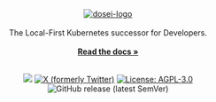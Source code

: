 <div align="center">
  <a href="https://github.com/doseidotio">
    <img alt="dosei-logo" src="https://github.com/doseidotio/dosei/blob/main/.github/assets/logo-white.svg#gh-light-mode-only">
  </a><br/><br/>
  The Local-First Kubernetes successor for Developers.<br/><br />
  <a href="https://dosei.io/docs"><strong>Read the docs »</strong></a><br/><br />

[![](https://img.shields.io/discord/1144175748559683615?logo=discord&logoColor=7289DA&label=Discord)](https://discord.com/invite/BP5aUkhcAh)
[![X (formerly Twitter)](https://img.shields.io/twitter/follow/doseidotio?style=flat&logo=x)](https://x.com/doseidotio)
[![License: AGPL-3.0](https://img.shields.io/badge/license-AGPL--3.0-white)](https://www.gnu.org/licenses/agpl-3.0.en.html#license-text)
![GitHub release (latest SemVer)](https://img.shields.io/github/v/release/doseidotio/dosei?sort=semver)
</div>

